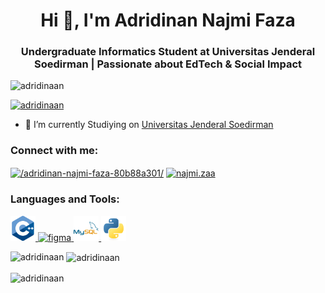 <h1 align="center">Hi 👋, I'm Adridinan Najmi Faza</h1>
<h3 align="center">Undergraduate Informatics Student at Universitas Jenderal Soedirman | Passionate about EdTech & Social Impact</h3>

<p align="left"> <img src="https://komarev.com/ghpvc/?username=adridinaan&label=Profile%20views&color=0e75b6&style=flat" alt="adridinaan" /> </p>

<p align="left"> <a href="https://github.com/ryo-ma/github-profile-trophy"><img src="https://github-profile-trophy.vercel.app/?username=adridinaan" alt="adridinaan" /></a> </p>

- 🔭 I’m currently Studiying on [Universitas Jenderal Soedirman](Informatika)

<h3 align="left">Connect with me:</h3>
<p align="left">
<a href="https://linkedin.com/in//adridinan-najmi-faza-80b88a301/" target="blank"><img align="center" src="https://raw.githubusercontent.com/rahuldkjain/github-profile-readme-generator/master/src/images/icons/Social/linked-in-alt.svg" alt="/adridinan-najmi-faza-80b88a301/" height="30" width="40" /></a>
<a href="https://instagram.com/najmi.zaa" target="blank"><img align="center" src="https://raw.githubusercontent.com/rahuldkjain/github-profile-readme-generator/master/src/images/icons/Social/instagram.svg" alt="najmi.zaa" height="30" width="40" /></a>
</p>

<h3 align="left">Languages and Tools:</h3>
<p align="left"> <a href="https://www.w3schools.com/cpp/" target="_blank" rel="noreferrer"> <img src="https://raw.githubusercontent.com/devicons/devicon/master/icons/cplusplus/cplusplus-original.svg" alt="cplusplus" width="40" height="40"/> </a> <a href="https://www.figma.com/" target="_blank" rel="noreferrer"> <img src="https://www.vectorlogo.zone/logos/figma/figma-icon.svg" alt="figma" width="40" height="40"/> </a> <a href="https://www.mysql.com/" target="_blank" rel="noreferrer"> <img src="https://raw.githubusercontent.com/devicons/devicon/master/icons/mysql/mysql-original-wordmark.svg" alt="mysql" width="40" height="40"/> </a> <a href="https://www.python.org" target="_blank" rel="noreferrer"> <img src="https://raw.githubusercontent.com/devicons/devicon/master/icons/python/python-original.svg" alt="python" width="40" height="40"/> </a> </p>

<p><img align="left" src="https://github-readme-stats.vercel.app/api/top-langs?username=adridinaan&show_icons=true&locale=en&layout=compact" alt="adridinaan" /></p>

<p>&nbsp;<img align="center" src="https://github-readme-stats.vercel.app/api?username=adridinaan&show_icons=true&locale=en" alt="adridinaan" /></p>

<p><img align="center" src="https://github-readme-streak-stats.herokuapp.com/?user=adridinaan&" alt="adridinaan" /></p>
